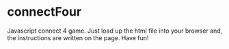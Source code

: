 # connectFour
Javascript connect 4 game. Just load up the html file into your browser and, the instructions are written on the page. Have fun!
